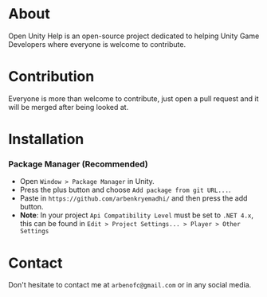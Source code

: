 # About
Open Unity Help is an open-source project dedicated to helping Unity Game Developers where everyone is welcome to contribute.

# Contribution
Everyone is more than welcome to contribute, just open a pull request and it will be merged after being looked at.

# Installation
### Package Manager (Recommended)
- Open `Window > Package Manager` in Unity.
- Press the plus button and choose `Add package from git URL...`.
- Paste in `https://github.com/arbenkryemadhi/` and then press the add button.
- __Note__: In your project `Api Compatibility Level` must be set to `.NET 4.x`, this can be found in `Edit > Project Settings... > Player > Other Settings`

# Contact
Don't hesitate to contact me at `arbenofc@gmail.com` or in any social media.